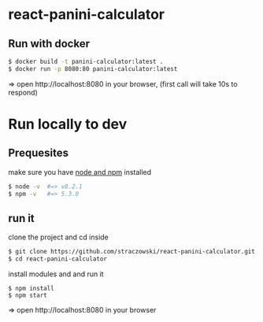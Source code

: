 # react-panini-calculator 

## Run with docker

```bash
$ docker build -t panini-calculator:latest .
$ docker run -p 8080:80 panini-calculator:latest
```

=> open http://localhost:8080 in your browser, (first call will take 10s to respond)


# Run locally to dev

## Prequesites

make sure you have [node and npm](https://nodejs.org/en/) installed

```bash
$ node -v  #=> v8.2.1
$ npm -v   #=> 5.3.0
```

## run it

clone the project and cd inside

```bash
$ git clone https://github.com/straczowski/react-panini-calculator.git
$ cd react-panini-calculator
```

install modules and and run it 

```
$ npm install
$ npm start
```

=> open http://localhost:8080 in your browser